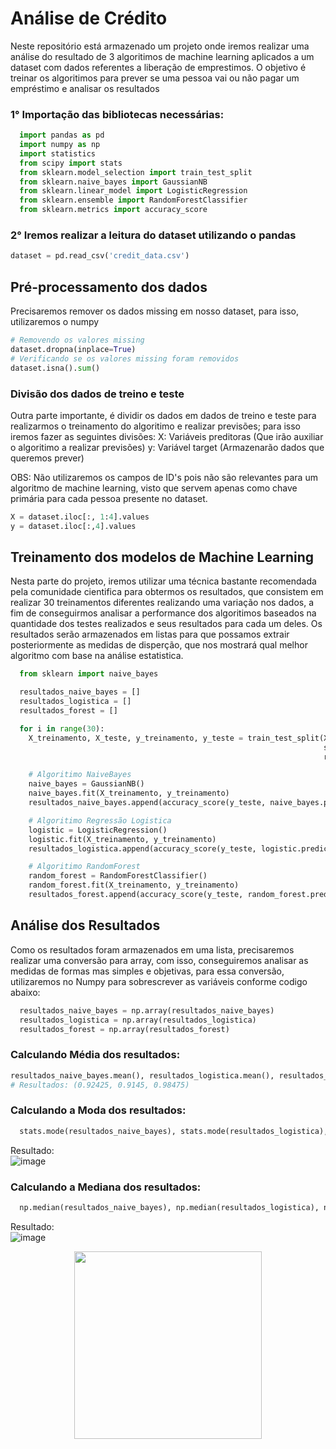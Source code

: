# Análise de Crédito
Neste repositório está armazenado um projeto onde iremos realizar uma análise do resultado de 3 algoritimos de machine learning aplicados a um dataset  com dados referentes a liberação de emprestimos. O objetivo é treinar os algoritimos para prever se uma pessoa vai ou não pagar um empréstimo e analisar os resultados

### 1° Importação das bibliotecas necessárias:

```python
  import pandas as pd
  import numpy as np
  import statistics
  from scipy import stats
  from sklearn.model_selection import train_test_split
  from sklearn.naive_bayes import GaussianNB
  from sklearn.linear_model import LogisticRegression
  from sklearn.ensemble import RandomForestClassifier
  from sklearn.metrics import accuracy_score
```

### 2° Iremos realizar a leitura do dataset utilizando o pandas
```python
dataset = pd.read_csv('credit_data.csv')
```

## Pré-processamento dos dados
Precisaremos remover os dados missing em nosso dataset, para isso, utilizaremos o numpy

```python
# Removendo os valores missing
dataset.dropna(inplace=True)
# Verificando se os valores missing foram removidos
dataset.isna().sum()
```

### Divisão dos dados de treino e teste
Outra parte importante, é dividir os dados em dados de treino e teste para realizarmos o treinamento do algoritimo e realizar previsões; para isso iremos fazer as seguintes divisões:
X: Variáveis preditoras (Que irão auxiliar o algoritimo a realizar previsões)
y: Variável target (Armazenarão dados que queremos prever)

OBS: Não utilizaremos os campos de ID's pois não são relevantes para um algoritmo de machine learning, visto que servem apenas como chave primária para cada pessoa presente no dataset.

```python
X = dataset.iloc[:, 1:4].values
y = dataset.iloc[:,4].values
```

## Treinamento dos modelos de Machine Learning
Nesta parte do projeto, iremos utilizar uma técnica bastante recomendada pela comunidade cientifica para obtermos os resultados, que consistem em realizar 30 treinamentos diferentes realizando uma variação nos dados, a fim de conseguirmos analisar a performance dos algoritimos baseados na quantidade dos testes realizados e seus resultados para cada um deles.
Os resultados serão armazenados em listas para que possamos extrair posteriormente as medidas de disperção, que nos mostrará qual melhor algoritmo com base na análise estatistica.

```python
  from sklearn import naive_bayes

  resultados_naive_bayes = []
  resultados_logistica = []
  resultados_forest = []

  for i in range(30):
    X_treinamento, X_teste, y_treinamento, y_teste = train_test_split(X,y, test_size=0.2, 
                                                                      stratify=y,
                                                                      random_state=i)

    # Algoritimo NaiveBayes
    naive_bayes = GaussianNB()
    naive_bayes.fit(X_treinamento, y_treinamento)
    resultados_naive_bayes.append(accuracy_score(y_teste, naive_bayes.predict(X_teste)))

    # Algoritimo Regressão Logistica
    logistic = LogisticRegression()
    logistic.fit(X_treinamento, y_treinamento)
    resultados_logistica.append(accuracy_score(y_teste, logistic.predict(X_teste)))

    # Algoritimo RandomForest
    random_forest = RandomForestClassifier()
    random_forest.fit(X_treinamento, y_treinamento)
    resultados_forest.append(accuracy_score(y_teste, random_forest.predict(X_teste)))

```

## Análise dos Resultados
Como os resultados foram armazenados em uma lista, precisaremos realizar uma conversão para array, com isso, conseguiremos analisar as medidas de formas mas simples e objetivas, para essa conversão, utilizaremos no Numpy para sobrescrever as variáveis conforme codigo abaixo:

```python
  resultados_naive_bayes = np.array(resultados_naive_bayes)
  resultados_logistica = np.array(resultados_logistica)
  resultados_forest = np.array(resultados_forest)
```

### Calculando Média dos resultados:
```python
resultados_naive_bayes.mean(), resultados_logistica.mean(), resultados_forest.mean()
# Resultados: (0.92425, 0.9145, 0.98475)
```

### Calculando a Moda dos resultados:
```python
  stats.mode(resultados_naive_bayes), stats.mode(resultados_logistica), stats.mode(resultados_forest)
```
Resultado: <br/>
![image](https://user-images.githubusercontent.com/31626353/189756576-5e216e0a-0875-4849-aad0-2b4c236cdc86.png)

### Calculando a Mediana dos resultados:
```python
  np.median(resultados_naive_bayes), np.median(resultados_logistica), np.median(resultados_forest)
```
Resultado: <br/> ![image](https://user-images.githubusercontent.com/31626353/189756939-16848ce9-be0a-4467-a971-96a4d37e8937.png)


<p align="center">
  <img height="300" src="https://user-images.githubusercontent.com/31626353/189756939-16848ce9-be0a-4467-a971-96a4d37e8937.png">
</p>
